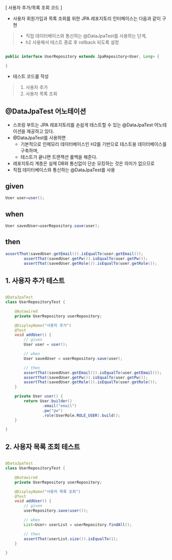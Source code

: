 [ 사용자 추가/목록 조회 코드 ]

- 사용자 회원가입과 목록 조회를 위한 JPA 레포지토리 인터페이스는 다음과 같이 구현

> - 직접 데이터베이스와 통신하는 @DataJpaTest를 사용하는 단계,
> - h2 사용해서 테스트 종료 후 rollback 되도록 설정

```java

public interface UserRepository extends JpaRepository<User, Long> {

}

```

- 테스트 코드를 작성 
> 1. 사용자 추가
> 2. 사용자 목록 조회

## @DataJpaTest 어노테이션

- 스프링 부트는 JPA 레포지토리를 손쉽게 테스트할 수 있는 @DataJpaTest 어노테이션을 제공하고 있다.
- @DataJpaTest를 사용하면
    - 기본적으로 인메모리 데이터베이스인 H2를 기반으로 테스트용 데이터베이스를 구축하며,
    - 테스트가 끝나면 트랜잭션 롤백을 해준다.
- 레포지토리 계층은 실제 DB와 통신없이 단순 모킹하는 것은 의미가 없으므로
- 직접 데이터베이스와 통신하는 @DataJpaTest를 사용

## given

```java
User user=user();
```

## when

```java
User savedUser=userRepository.save(user);
```

## then

```java  
assertThat(savedUser.getEmail()).isEqualTo(user.getEmail());
        assertThat(savedUser.getPw()).isEqualTo(user.getPw());
        assertThat(savedUser.getRole()).isEqualTo(user.getRole());
```

## 1. 사용자 추가 테스트

```java

@DataJpaTest
class UserRepositoryTest {

    @Autowired
    private UserRepository userRepository;

    @DisplayName("사용자 추가")
    @Test
    void addUser() {
        // given
        User user = user();

        // when
        User savedUser = userRepository.save(user);

        // then
        assertThat(savedUser.getEmail()).isEqualTo(user.getEmail());
        assertThat(savedUser.getPw()).isEqualTo(user.getPw());
        assertThat(savedUser.getRole()).isEqualTo(user.getRole());
    }

    private User user() {
        return User.builder()
                .email("email")
                .pw("pw")
                .role(UserRole.ROLE_USER).build();
    }

}
``` 

## 2. 사용자 목록 조회 테스트

```java

@DataJpaTest
class UserRepositoryTest {

    @Autowired
    private UserRepository userRepository;

    @DisplayName("사용자 목록 조회")
    @Test
    void addUser() {
        // given
        userRepository.save(user());

        // when
        List<User> userList = userRepository.findAll();

        // then        
        assertThat(userList.size()).isEqualTo(1);
    }

}
 ``` 
